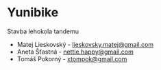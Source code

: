 Yunibike
========

Stavba lehokola tandemu

* Matej Lieskovský - lieskovsky.matej@gmail.com
* Aneta Šťastná - nettie.happy@gmail.com
* Tomáš Pokorný - xtompok@gmail.com
